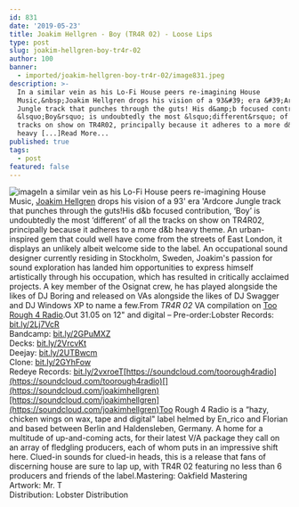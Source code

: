 ```yaml
---
id: 831
date: '2019-05-23'
title: Joakim Hellgren - Boy (TR4R 02) - Loose Lips
type: post
slug: joakim-hellgren-boy-tr4r-02
author: 100
banner:
  - imported/joakim-hellgren-boy-tr4r-02/image831.jpeg
description: >-
  In a similar vein as his Lo-Fi House peers re-imagining House
  Music,&nbsp;Joakim Hellgren drops his vision of a 93&#39; era &#39;Ardcore
  Jungle track that punches through the guts! His d&amp;b focused contribution,
  &lsquo;Boy&rsquo; is undoubtedly the most &lsquo;different&rsquo; of all the
  tracks on show on TR4R02, principally because it adheres to a more d&amp;b
  heavy [...]Read More...
published: true
tags:
  - post
featured: false
---
```

![image](../imported/joakim-hellgren-boy-tr4r-02/image831.jpeg)In a similar vein as his Lo-Fi House peers re-imagining House Music, [Joakim Hellgren](https://joakimhellgren.bandcamp.com) drops his vision of a 93' era 'Ardcore Jungle track that punches through the guts!His d&b focused contribution, ‘Boy’ is undoubtedly the most ‘different’ of all the tracks on show on TR4R02, principally because it adheres to a more d&b heavy theme. An urban-inspired gem that could well have come from the streets of East London, it displays an unlikely albeit welcome side to the label. An occupational sound designer currently residing in Stockholm, Sweden, Joakim's passion for sound exploration has landed him opportunities to express himself artistically through his occupation, which has resulted in critically acclaimed projects. A key member of the Osignat crew, he has played alongside the likes of DJ Boring and released on VAs alongside the likes of DJ Swagger and DJ Windows XP to name a few.From _TR4R 02_ VA compilation on [Too Rough 4 Radio](https://toorough4radio.bandcamp.com/).Out 31.05 on 12" and digital – Pre-order:Lobster Records: [bit.ly/2Lj7VcR](http://bit.ly/2Lj7VcR)  
Bandcamp: [bit.ly/2GPuMXZ](http://bit.ly/2GPuMXZ)  
Decks: [bit.ly/2VrcvKt](http://bit.ly/2VrcvKt)  
Deejay: [bit.ly/2UTBwcm](http://bit.ly/2UTBwcm)  
Clone: [bit.ly/2GYhFow](http://bit.ly/2GYhFow)  
Redeye Records: [bit.ly/2vxroeT](http://bit.ly/2vxroeT)[](https://soundcloud.com/toorough4radio)[https://soundcloud.com/toorough4radio](https://soundcloud.com/toorough4radio)[](https://soundcloud.com/joakimhellgren)[https://soundcloud.com/joakimhellgren](https://soundcloud.com/joakimhellgren)Too Rough 4 Radio is a “hazy, chicken wings on wax, tape and digital" label helmed by En\_rico and Florian and based between Berlin and Haldensleben, Germany. A home for a multitude of up-and-coming acts, for their latest V/A package they call on an array of fledgling producers, each of whom puts in an impressive shift here. Clued-in sounds for clued-in heads, this is a release that fans of discerning house are sure to lap up, with TR4R 02 featuring no less than 6 producers and friends of the label.Mastering: Oakfield Mastering  
Artwork: Mr. T  
Distribution: Lobster Distribution